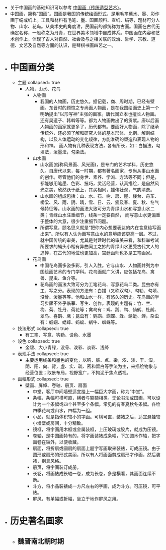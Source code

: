 - 关于中国画的基础知识可以参考 [中国画（传统造型艺术）](https://baike.baidu.com/item/%E4%B8%AD%E5%9B%BD%E7%94%BB/197394?fr=aladdin)。
- 中国画，简称“国画”。国画是我国的传统绘画形式，是用毛笔蘸水、墨、彩作画于绢或纸上。工具和材料有毛笔、墨、国画颜料、宣纸、绢等，题材可分人物、山水、花鸟。从美术史的角度讲，民国前的都统称为古画。国画在古代无确定名称，一般称之为丹青，在世界美术领域中自成体系。中国画在内容和艺术创作上，体现了古人对自然、社会及与之相关联的政治、哲学、宗教、道德、文艺及自然等方面的认识，是琴棋书画四艺之一。
- # 中国画分类
	- 主题
	  collapsed:: true
		- 人物，山水、花鸟
			- 人物画
				- 我国的人物画，历史悠久。据记载，商、周时期，已经有壁画。东晋时的顾恺之专尚画人物画，是在我国绘画史上第一个明确提出"以形写神"主张的画家。唐代阎立本也擅长人物画。还有吴道子、韩斡等等。都为人物画做出了的贡献。唐以后画人物画的画家就更多了，历代都有。要画好人物画，除了继承传统外，还必须了解和研究人体的基本形体、比例、解剖结构，以及人体运动的变化规律，方能准确的塑造和表现人物的形和神。 画人物有几种表现方法，各有所长，如：白描法，勾填法，泼墨法，勾染法。
			- 山水画
				- 山水画(俗称风景画、风光画)，是专门的艺术学科，历史悠久。自唐代以来，每一时期，都有著名画家，专尚从事山水画的创作。尽管他们的身世、素养、学派、方法等不同；但是，都能够用笔墨、色彩、技巧，灵活经营，认真描绘，是自然风光之美，欣然跃于纸上，其买相同，雄伟壮观，气韵清逸。
				- 山水画的组成包括：山、水、石、树、房、屋、楼台、舟车、桥梁、风、雨、阴、晴，雪、日、云、雾及春、夏、秋、冬气候特征等。山水画的画法大致可分为青绿山水和写意山水二类；青绿山水注重细节，线条一定要自然， 而写意山水更偏重于整体的大意，很少注重细节问题。
				- 所谓写意，顾名思义就是“把你内心想要表达的内在含意给写画出来”。所以有人认为画写意山水的意境应该更高一层。不过，就中国传统的审美，尤其是封建时代的审美来看，和科举考试所要求的蝇头小楷有异曲同工之妙的青绿山水更受古代文人的追捧，在古代的地位也更加高，宫廷画师也多是工笔画家。
			- 花鸟画
				- 中国花鸟画多姿多彩，引人入胜。它与山水、人物画并列为中国绘画艺术的专门学科。花鸟画就广义讲，应包括花鸟、禽兽、昆虫、鱼介等。
				- 花鸟画的画法大致可分为工笔花鸟、写意花鸟二类。昆虫亦有工、写之分。表现的方法有：白描（又称双勾）、勾勒、勾填、没骨、泼墨等等。他和山水一样，有悠久的历史。花鸟画的学习步骤不外乎临摹、写生、创作。表现的主题有：竹、兰、梅、菊、牡丹、荷花等；禽鸟有：鸡、鹅、鸭、仙鹤、杜鹃、翠鸟、喜鹊、鹰；昆虫有：鹦鹉、蝴蝶、蜂、蜻蜓、蝉，杂虫有：蝈蝈、蟋蟀、蚂蚁、蜗牛、蜘蛛等。
	- 技法形式
	  collapsed:: true
		- 有工笔、写意、钩勒、设色、水墨
	- 设色
	  collapsed:: true
		- 金碧、大小青绿，没骨、泼彩、淡彩、浅绛
	- 表现手法
	  collapsed:: true
		- 主要运用线条和墨色的变化，以钩、皴、点、染，浓、淡、干、湿，阴、阳、向、背，虚、实、疏、密和留白等手法为主，来描绘物象与经营位置；取景布局，视野宽广，不拘泥于焦点透视。
	- 画幅形式
	  collapsed:: true
		- 壁画、屏幛、卷轴、册页、扇面
			- 中堂，客厅中间墙壁适宜挂上一幅巨大字画，称为“中堂”。
			- 条幅，条幅可横可直，横者与匾额相类。无论书法或国画，可以设计为一个条幅或四个甚至多个条幅。常见的有春夏秋冬条幅。各绘四季花鸟或山水，四幅为一组。
			- 小品，就是指体积较小的字画。可横可直，装裱之后，适宜悬挂较小墙壁或房间，十分精致。
			- 镜框，将字画用木框或金属装框，上压玻璃或胶片，就成为压镜。
			- 卷轴，是中国画特有的，将字画装裱成条幅，下加圆木作轴，把字画卷在轴外，以便收藏。
			- 扇面，将折扇或圆扇的扇面上题字写画取来装裱，可成压镜。由于圆形或扇形的形式美丽，所以有人将画面剪成扇形才作画，然后装裱，别具风格。
			- 册页，将字画装订成册。
			- 长卷，将画裱成长轴一卷，成为长卷，多是横看，其画面连续不断。
			- 斗方，将小品装裱成一方尺左右的字画，成为斗方。可压镜，可平裱。
			- 屏风，有单幅或折幅，坐立于地作屏风之用。
- # 历史著名画家
	- 魏晋南北朝时期
		-